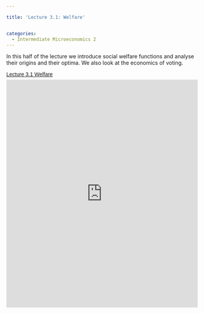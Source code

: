 ```yaml
---

title: 'Lecture 3.1: Welfare'


categories:
  - Intermediate Microeconomics 2
---
```

In this half of the lecture we introduce social welfare functions and analyse their origins and their optima. We also look at the economics of voting. 

<p style=" margin: 12px auto 6px auto; font-family: Helvetica,Arial,Sans-serif; font-style: normal; font-variant: normal; font-weight: normal; font-size: 14px; line-height: normal; font-size-adjust: none; font-stretch: normal; -x-system-font: none; display: block;">   <a title="View Lecture 3.1 Welfare on Scribd" href="https://www.scribd.com/doc/126645343/Lecture-3-1-Welfare" style="text-decoration: underline;">Lecture 3.1 Welfare</a></p><iframe src="https://www.scribd.com/embeds/126645343/content?start_page=1&view_mode=scroll" data-auto-height="false" data-aspect-ratio="undefined" scrolling="no" width="100%" height="600" frameborder="0"></iframe>